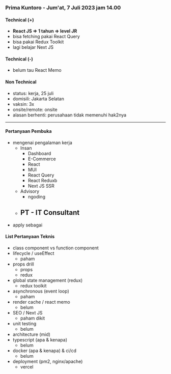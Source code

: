 ### Prima Kuntoro - Jum'at, 7 Juli 2023 jam 14.00

#### Technical (+) 

- **React JS => 1 tahun => level JR**  
- bisa fetching pakai React Query
- bisa pakai Redux Toolkit
- lagi belajar Next JS

#### Technical (-)  

- belum tau React Memo

#### Non Technical  

- status: kerja, 25 juli
- domisili: Jakarta Selatan
- vaksin: 3x
- onsite/remote: onsite
- alasan berhenti: perusahaan tidak memenuhi hak2nya

---

#### Pertanyaan Pembuka

- mengenai pengalaman kerja  
	- Insan
		- Dashboard
		- E-Commerce
		- React
		- MUI
		- React Query
		- React Reduxb
		- Next JS SSR
	- Advisory
		- ngoding
	- PT - IT Consultant
		- 
- apply sebagai


#### List Pertanyaan Teknis

- class component vs function component  
- lifecycle  / useEffect
	- paham
- props drill  
	- props
	- redux
- global state management (redux) 
	- redux toolkit
- asynchronous (event loop)  
	- paham
- render cache / react memo  
	- belum
- SEO / Next JS  
	- paham dikit
- unit testing  
	- belum
- architecture (mid)  
- typescript (apa & kenapa)  
	- belum
- docker (apa & kenapa) & ci/cd  
	- belum
- deployment (pm2, nginx/apache)  
	- vercel
